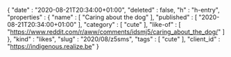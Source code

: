 {
  "date" : "2020-08-21T20:34:00+01:00",
  "deleted" : false,
  "h" : "h-entry",
  "properties" : {
    "name" : [ "Caring about the dog" ],
    "published" : [ "2020-08-21T20:34:00+01:00" ],
    "category" : [ "cute" ],
    "like-of" : [ "https://www.reddit.com/r/aww/comments/idsmj5/caring_about_the_dog/" ]
  },
  "kind" : "likes",
  "slug" : "2020/08/z5sms",
  "tags" : [ "cute" ],
  "client_id" : "https://indigenous.realize.be"
}
